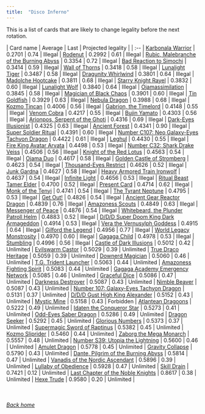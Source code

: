 ```yaml
---
title:  "Disco Inferno"
---
```


This is a list of cards that are likely to change legality before the next rotation.

| Card name | Average | Last | Projected legality |
| :-- |
[Karbonala Warrior](https://db.ygoprodeck.com/card/?search=Karbonala%20Warrior) | 0.2701 | 0.74 | Illegal |
[Rodenut](https://db.ygoprodeck.com/card/?search=Rodenut) | 0.2992 | 0.61 | Illegal |
[Rubic, Malebranche of the Burning Abyss](https://db.ygoprodeck.com/card/?search=Rubic,%20Malebranche%20of%20the%20Burning%20Abyss) | 0.3354 | 0.72 | Illegal |
[Bad Reaction to Simochi](https://db.ygoprodeck.com/card/?search=Bad%20Reaction%20to%20Simochi) | 0.3414 | 0.59 | Illegal |
[Wall of Thorns](https://db.ygoprodeck.com/card/?search=Wall%20of%20Thorns) | 0.3418 | 0.58 | Illegal |
[Lunalight Tiger](https://db.ygoprodeck.com/card/?search=Lunalight%20Tiger) | 0.3487 | 0.58 | Illegal |
[Dragunity Whirlwind](https://db.ygoprodeck.com/card/?search=Dragunity%20Whirlwind) | 0.3801 | 0.64 | Illegal |
[Madolche Hootcake](https://db.ygoprodeck.com/card/?search=Madolche%20Hootcake) | 0.3811 | 0.68 | Illegal |
[Starry Knight Rayel](https://db.ygoprodeck.com/card/?search=Starry%20Knight%20Rayel) | 0.3832 | 0.60 | Illegal |
[Lunalight Wolf](https://db.ygoprodeck.com/card/?search=Lunalight%20Wolf) | 0.3840 | 0.64 | Illegal |
[Ojamassimilation](https://db.ygoprodeck.com/card/?search=Ojamassimilation) | 0.3845 | 0.58 | Illegal |
[Magician of Black Chaos](https://db.ygoprodeck.com/card/?search=Magician%20of%20Black%20Chaos) | 0.3901 | 0.60 | Illegal |
[Tin Goldfish](https://db.ygoprodeck.com/card/?search=Tin%20Goldfish) | 0.3929 | 0.63 | Illegal |
[Nebula Dragon](https://db.ygoprodeck.com/card/?search=Nebula%20Dragon) | 0.3988 | 0.68 | Illegal |
[Kozmo Tincan](https://db.ygoprodeck.com/card/?search=Kozmo%20Tincan) | 0.4006 | 0.56 | Illegal |
[Gabrion, the Timelord](https://db.ygoprodeck.com/card/?search=Gabrion,%20the%20Timelord) | 0.4148 | 0.55 | Illegal |
[Venom Cobra](https://db.ygoprodeck.com/card/?search=Venom%20Cobra) | 0.4217 | 0.55 | Illegal |
[Bujin Yamato](https://db.ygoprodeck.com/card/?search=Bujin%20Yamato) | 0.4303 | 0.56 | Illegal |
[Arionpos, Serpent of the Ghoti](https://db.ygoprodeck.com/card/?search=Arionpos,%20Serpent%20of%20the%20Ghoti) | 0.4316 | 0.69 | Illegal |
[Dark-Eyes Illusionist](https://db.ygoprodeck.com/card/?search=Dark-Eyes%20Illusionist) | 0.4325 | 0.63 | Illegal |
[Ancient Forest](https://db.ygoprodeck.com/card/?search=Ancient%20Forest) | 0.4341 | 0.90 | Illegal |
[Super Soldier Ritual](https://db.ygoprodeck.com/card/?search=Super%20Soldier%20Ritual) | 0.4391 | 0.60 | Illegal |
[Number C107: Neo Galaxy-Eyes Tachyon Dragon](https://db.ygoprodeck.com/card/?search=Number%20C107:%20Neo%20Galaxy-Eyes%20Tachyon%20Dragon) | 0.4422 | 0.61 | Illegal |
[Leghul](https://db.ygoprodeck.com/card/?search=Leghul) | 0.4430 | 0.55 | Illegal |
[Fire King Avatar Arvata](https://db.ygoprodeck.com/card/?search=Fire%20King%20Avatar%20Arvata) | 0.4498 | 0.53 | Illegal |
[Number C32: Shark Drake Veiss](https://db.ygoprodeck.com/card/?search=Number%20C32:%20Shark%20Drake%20Veiss) | 0.4506 | 0.56 | Illegal |
[Knight of the Red Lotus](https://db.ygoprodeck.com/card/?search=Knight%20of%20the%20Red%20Lotus) | 0.4563 | 0.54 | Illegal |
[Ojama Duo](https://db.ygoprodeck.com/card/?search=Ojama%20Duo) | 0.4617 | 0.58 | Illegal |
[Golden Castle of Stromberg](https://db.ygoprodeck.com/card/?search=Golden%20Castle%20of%20Stromberg) | 0.4623 | 0.54 | Illegal |
[Thousand-Eyes Restrict](https://db.ygoprodeck.com/card/?search=Thousand-Eyes%20Restrict) | 0.4626 | 0.52 | Illegal |
[Junk Gardna](https://db.ygoprodeck.com/card/?search=Junk%20Gardna) | 0.4627 | 0.58 | Illegal |
[Heavy Armored Train Ironwolf](https://db.ygoprodeck.com/card/?search=Heavy%20Armored%20Train%20Ironwolf) | 0.4637 | 0.54 | Illegal |
[Infinite Light](https://db.ygoprodeck.com/card/?search=Infinite%20Light) | 0.4656 | 0.53 | Illegal |
[Ritual Beast Tamer Elder](https://db.ygoprodeck.com/card/?search=Ritual%20Beast%20Tamer%20Elder) | 0.4700 | 0.52 | Illegal |
[Present Card](https://db.ygoprodeck.com/card/?search=Present%20Card) | 0.4714 | 0.62 | Illegal |
[Monk of the Tenyi](https://db.ygoprodeck.com/card/?search=Monk%20of%20the%20Tenyi) | 0.4741 | 0.54 | Illegal |
[The Tyrant Neptune](https://db.ygoprodeck.com/card/?search=The%20Tyrant%20Neptune) | 0.4795 | 0.53 | Illegal |
[Get Out!](https://db.ygoprodeck.com/card/?search=Get%20Out!) | 0.4826 | 0.54 | Illegal |
[Ancient Gear Reactor Dragon](https://db.ygoprodeck.com/card/?search=Ancient%20Gear%20Reactor%20Dragon) | 0.4839 | 0.76 | Illegal |
[Amazoness Scouts](https://db.ygoprodeck.com/card/?search=Amazoness%20Scouts) | 0.4849 | 0.63 | Illegal |
[Messenger of Peace](https://db.ygoprodeck.com/card/?search=Messenger%20of%20Peace) | 0.4876 | 0.54 | Illegal |
[Whitebeard, the Plunder Patroll Helm](https://db.ygoprodeck.com/card/?search=Whitebeard,%20the%20Plunder%20Patroll%20Helm) | 0.4883 | 0.52 | Illegal |
[D/D/D Super Doom King Dark Armageddon](https://db.ygoprodeck.com/card/?search=D/D/D%20Super%20Doom%20King%20Dark%20Armageddon) | 0.4914 | 0.53 | Illegal |
[Vera the Vernusylph Goddess](https://db.ygoprodeck.com/card/?search=Vera%20the%20Vernusylph%20Goddess) | 0.4915 | 0.64 | Illegal |
[Gilford the Legend](https://db.ygoprodeck.com/card/?search=Gilford%20the%20Legend) | 0.4956 | 0.77 | Illegal |
[World Legacy Monstrosity](https://db.ygoprodeck.com/card/?search=World%20Legacy%20Monstrosity) | 0.4970 | 0.60 | Illegal |
[Gagaga Child](https://db.ygoprodeck.com/card/?search=Gagaga%20Child) | 0.4978 | 0.53 | Illegal |
[Stumbling](https://db.ygoprodeck.com/card/?search=Stumbling) | 0.4996 | 0.56 | Illegal |
[Castle of Dark Illusions](https://db.ygoprodeck.com/card/?search=Castle%20of%20Dark%20Illusions) | 0.5012 | 0.42 | Unlimited |
[Evilswarm Castor](https://db.ygoprodeck.com/card/?search=Evilswarm%20Castor) | 0.5029 | 0.39 | Unlimited |
[True Draco Heritage](https://db.ygoprodeck.com/card/?search=True%20Draco%20Heritage) | 0.5059 | 0.39 | Unlimited |
[Downerd Magician](https://db.ygoprodeck.com/card/?search=Downerd%20Magician) | 0.5060 | 0.46 | Unlimited |
[T.G. Trident Launcher](https://db.ygoprodeck.com/card/?search=T.G.%20Trident%20Launcher) | 0.5063 | 0.44 | Unlimited |
[Amazoness Fighting Spirit](https://db.ygoprodeck.com/card/?search=Amazoness%20Fighting%20Spirit) | 0.5083 | 0.44 | Unlimited |
[Gagaga Academy Emergency Network](https://db.ygoprodeck.com/card/?search=Gagaga%20Academy%20Emergency%20Network) | 0.5085 | 0.46 | Unlimited |
[Graceful Dice](https://db.ygoprodeck.com/card/?search=Graceful%20Dice) | 0.5086 | 0.47 | Unlimited |
[Darkness Destroyer](https://db.ygoprodeck.com/card/?search=Darkness%20Destroyer) | 0.5087 | 0.43 | Unlimited |
[Nimble Beaver](https://db.ygoprodeck.com/card/?search=Nimble%20Beaver) | 0.5087 | 0.43 | Unlimited |
[Number 107: Galaxy-Eyes Tachyon Dragon](https://db.ygoprodeck.com/card/?search=Number%20107:%20Galaxy-Eyes%20Tachyon%20Dragon) | 0.5131 | 0.37 | Unlimited |
[D/D/D Gust High King Alexander](https://db.ygoprodeck.com/card/?search=D/D/D%20Gust%20High%20King%20Alexander) | 0.5152 | 0.43 | Unlimited |
[Mystic Mine](https://db.ygoprodeck.com/card/?search=Mystic%20Mine) | 0.5158 | 0.43 | Forbidden |
[Atlantean Dragoons](https://db.ygoprodeck.com/card/?search=Atlantean%20Dragoons) | 0.5222 | 0.49 | Unlimited |
[Idaten the Conqueror Star](https://db.ygoprodeck.com/card/?search=Idaten%20the%20Conqueror%20Star) | 0.5273 | 0.41 | Unlimited |
[Odd-Eyes Saber Dragon](https://db.ygoprodeck.com/card/?search=Odd-Eyes%20Saber%20Dragon) | 0.5286 | 0.49 | Unlimited |
[Dragon Seeker](https://db.ygoprodeck.com/card/?search=Dragon%20Seeker) | 0.5292 | 0.45 | Unlimited |
[Glorious Numbers](https://db.ygoprodeck.com/card/?search=Glorious%20Numbers) | 0.5373 | 0.37 | Unlimited |
[Supermagic Sword of Raptinus](https://db.ygoprodeck.com/card/?search=Supermagic%20Sword%20of%20Raptinus) | 0.5382 | 0.45 | Unlimited |
[Kozmo Sliprider](https://db.ygoprodeck.com/card/?search=Kozmo%20Sliprider) | 0.5460 | 0.44 | Unlimited |
[Zaborg the Mega Monarch](https://db.ygoprodeck.com/card/?search=Zaborg%20the%20Mega%20Monarch) | 0.5557 | 0.48 | Unlimited |
[Number S39: Utopia the Lightning](https://db.ygoprodeck.com/card/?search=Number%20S39:%20Utopia%20the%20Lightning) | 0.5600 | 0.46 | Unlimited |
[Amulet Dragon](https://db.ygoprodeck.com/card/?search=Amulet%20Dragon) | 0.5778 | 0.45 | Unlimited |
[Gravity Collapse](https://db.ygoprodeck.com/card/?search=Gravity%20Collapse) | 0.5790 | 0.43 | Unlimited |
[Dante, Pilgrim of the Burning Abyss](https://db.ygoprodeck.com/card/?search=Dante,%20Pilgrim%20of%20the%20Burning%20Abyss) | 0.5814 | 0.47 | Unlimited |
[Vanadis of the Nordic Ascendant](https://db.ygoprodeck.com/card/?search=Vanadis%20of%20the%20Nordic%20Ascendant) | 0.5896 | 0.39 | Unlimited |
[Lullaby of Obedience](https://db.ygoprodeck.com/card/?search=Lullaby%20of%20Obedience) | 0.5928 | 0.47 | Unlimited |
[Skill Drain](https://db.ygoprodeck.com/card/?search=Skill%20Drain) | 0.7421 | 0.12 | Unlimited |
[Last Chapter of the Noble Knights](https://db.ygoprodeck.com/card/?search=Last%20Chapter%20of%20the%20Noble%20Knights) | 0.8617 | 0.38 | Unlimited |
[Hexe Trude](https://db.ygoprodeck.com/card/?search=Hexe%20Trude) | 0.9580 | 0.20 | Unlimited |

<br>

###### [Back home](index)